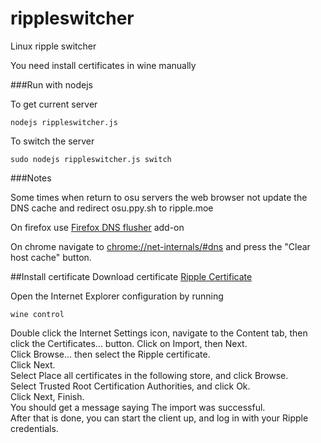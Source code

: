# rippleswitcher
Linux ripple switcher

You need install certificates in wine manually

###Run with nodejs

To get current server
```
nodejs rippleswitcher.js
```

To switch the server
```
sudo nodejs rippleswitcher.js switch
```

###Notes

Some times when return to osu servers the web browser not update the DNS cache and redirect osu.ppy.sh to ripple.moe

On firefox use [Firefox DNS flusher](https://addons.mozilla.org/es/firefox/addon/dns-flusher/) add-on

On chrome navigate to [chrome://net-internals/#dns](chrome://net-internals/#dns) and press the "Clear host cache" button.

##Install certificate
Download certificate
[Ripple Certificate](https://git.zxq.co/ripple/ripple-server-switcher/raw/master/RippleServerSwitcher/Resources/certificate.cer)

Open the Internet Explorer configuration by running
```
wine control
```
Double click the Internet Settings icon, navigate to the Content    tab, then click the Certificates… button.
Click on Import, then Next.    
Click Browse… then select the Ripple certificate.    
Click Next.    
Select Place all certificates in the following store, and click Browse.    
Select Trusted Root Certification Authorities, and click Ok.    
Click Next, Finish.    
You should get a message saying The import was successful.    
After that is done, you can start the client up, and log in with your Ripple credentials.    
